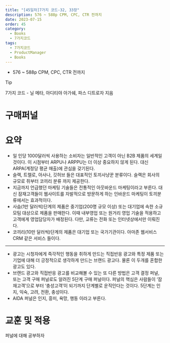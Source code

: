 ```yaml
---
title: "[45일차]7가지 코드-32, 33장"
description: 576 ~ 588p CPM, CPC, CTR 전까지
date: 2023-07-15
order: 45
category:
  - Books
  - 7가지코드
tags:
  - 7가지코드
  - ProductManager
  - Books
---
```


- 576 ~ 588p CPM, CPC, CTR 전까지

>[!tip]
>7가지 코드 - 닐 메타, 아디티야 아가쉐, 파스 디트로자 지음


# 구매퍼널

# 요약

- 일 인당 1000달러씩 사용하는 소비자는 일반적인 고객이 아닌 B2B 제품의 세계일 것이다. 이 시점부터 ARPU나 ARPPU는 더 이상 중요하지 않게 된다. 대신 ARPA(계정당 평균 매출)에 관심을 갖기된다.
- 슬랙, 트렐로, 아사나, 깃허브 들은 대표적인 토끼사냥꾼 분류이다. 슬랙은 회사의 규모로 쥐부터 코끼리 분류 까지 제공한다.
- 지금까지 언급했던 마케팅 기술들은 전통적인 아웃바운드 마케팅이라고 부른다. 대신 잠재고객들이 웹사이트를 자발적으로 방문하게 하는 인바운드 마케팅이 토끼분류에서는 효과적이다.
- 사슴(1만 달러씩)단계의 제품은 중기업(200명 규모 이상) 또는 대기업에 속한 소규모팀 대상으로 제품을 판매한다. 이때 내부영업 또는 원거리 영업 기술을 적용하고 고객에게 영업담당자가 배정된다. 다만, 교류는 전화 또는 인터넷상에서만 이뤄진다.
- 코끼리(10만 달러씩)단계의 제품은 대기업 또는 국가기관이다. 아마존 웹서비스 CRM 같은 서비스 들이다.

---

- 광고는 시청자에게 즉각적인 행동을 취하게 만드는 직접반응 광고와 특정 제품 또는 기업에 대해 더 긍정적으로 생각하게 만드는 브랜드 광고다. 물론 이 두개를 혼합한 광고도 있다.
- 브랜드 광고와 직접반응 광고를 비교해볼 수 있는 또 다른 방법은 고객 결정 퍼널, 또는 고객 구매 퍼널로도 알려진 5단계 구매 퍼널이다. 퍼널의 핵심은 사람들이 ‘잠재고객’으로 부터 ‘충성고객’이 되기까지 단계별로 운직인다는 것이다. 
5단계는 인지, 익숙, 고려, 전환, 충성이다.
- AIDA 퍼널은 인지, 흥미, 욕망, 행동 이라고 부른다.

# 교훈 및 적용

퍼널에 대해 공부하자